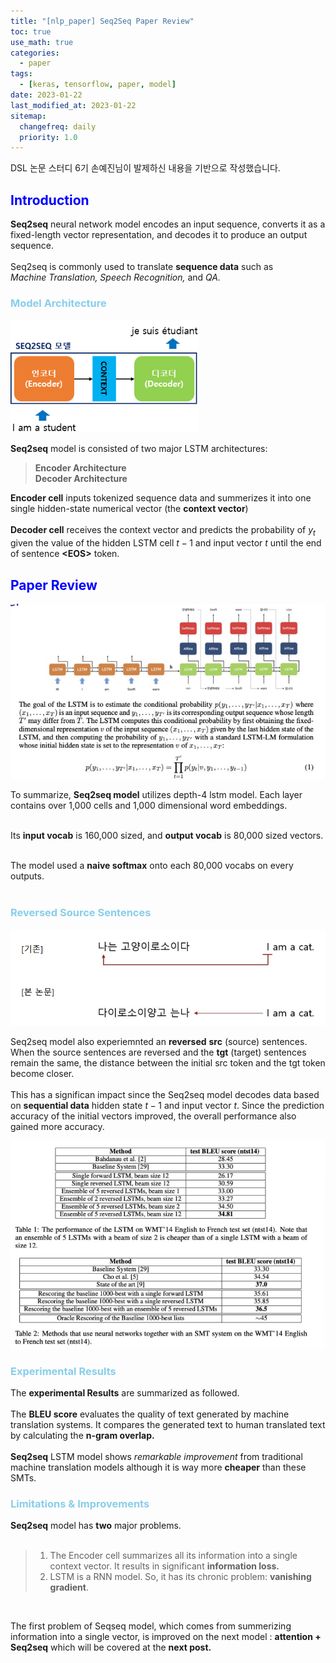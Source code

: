 ```yaml
---
title: "[nlp_paper] Seq2Seq Paper Review"
toc: true
use_math: true
categories:
  - paper
tags:
  - [keras, tensorflow, paper, model]
date: 2023-01-22
last_modified_at: 2023-01-22
sitemap:
  changefreq: daily
  priority: 1.0
---
```


DSL 논문 스터디 6기 손예진님이 발제하신 내용을 기반으로 작성했습니다.

## <span style = "color : blue"> Introduction </span>

**Seq2seq** neural network model encodes an input sequence, converts it as a fixed-length vector representation, and decodes it to produce an output sequence. <br> <br>
Seq2seq is commonly used to translate **sequence data** such as <br>
*Machine Translation, Speech Recognition,* and *QA.*

### <span style = "color : skyblue"> Model Architecture </span>

<img src = '/assets/images/paper/2.png' width = '300'> <br>

**Seq2seq** model is consisted of two major LSTM architectures: <br>

> **Encoder Architecture** <br>
> **Decoder Architecture**

**Encoder cell** inputs tokenized sequence data and summerizes it into one single hidden-state numerical vector (the **context vector**) <br>
<br>
**Decoder cell** receives the context vector and predicts the probability of $y_t$ given the value of the hidden LSTM cell $t-1$ and input vector $t$ until the end of sentence **\<EOS>** token.

## <span style = "color : blue"> Paper Review </span>

<img src = '/assets/images/paper/1.png' width = '600'> <br>

To summarize, **Seq2seq model** utilizes depth-4 lstm model. Each layer contains over 1,000 cells and 1,000 dimensional word embeddings. <br> <br>

Its **input vocab** is 160,000 sized, and **output vocab** is 80,000 sized vectors. <br> <br>

The model used a **naive softmax** onto each 80,000 vocabs on every outputs. <br ><br>

### <span style = "color : skyblue"> Reversed Source Sentences </span>

<img src = '/assets/images/paper/3.png' width = '600'> <br>

Seq2seq model also experiemnted an **reversed** **src** (source) sentences. When the source sentences are reversed and the **tgt** (target) sentences remain the same, the distance between the initial src token and the tgt token become closer.
<br> <br>
This has a significan impact since the Seq2seq model decodes data based on **sequential data** hidden state $t-1$ and input vector $t$. Since the prediction accuracy of the initial vectors improved, the overall performance also gained more accuracy.

<img src = '/assets/images/paper/4.png' width = '600'> <br>

### <span style = "color : skyblue"> Experimental Results </span>

The **experimental Results** are summarized as followed.
<br> <br>
The **BLEU score** evaluates the quality of text generated by machine translation systems. It compares the generated text to human translated text by calculating the **n-gram overlap.**
<br><br>
**Seq2seq** LSTM model shows *remarkable improvement* from traditional machine translation models although it is way more **cheaper** than these SMTs.

### <span style = "color : skyblue"> Limitations & Improvements </span>

**Seq2seq** model has **two** major problems.
<br><br>
> 1. The Encoder cell summarizes all its information into a single context vector. It results in significant **information loss.** <br>
> 2. LSTM is a RNN model. So, it has its chronic problem: **vanishing gradient**.

<br>

The first problem of Seqseq model, which comes from summerizing information into a single vector, is improved on the next model : **attention + Seq2seq** which will be covered at the **next post.**
